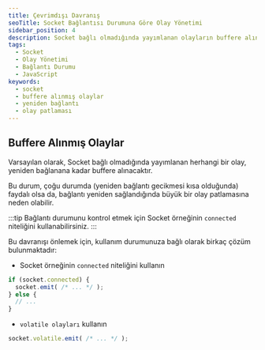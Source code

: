 ```yaml
---
title: Çevrimdışı Davranış
seoTitle: Socket Bağlantısı Durumuna Göre Olay Yönetimi
sidebar_position: 4
description: Socket bağlı olmadığında yayımlanan olayların buffere alınması ve bu duruma yönelik çözümler hakkında bilgi verir. Olası senaryolar ve önerilen yaklaşımlar ele alınmaktadır.
tags: 
  - Socket
  - Olay Yönetimi
  - Bağlantı Durumu
  - JavaScript
keywords: 
  - socket
  - buffere alınmış olaylar
  - yeniden bağlantı
  - olay patlaması
---
```

## Buffere Alınmış Olaylar

Varsayılan olarak, Socket bağlı olmadığında yayımlanan herhangi bir olay, yeniden bağlanana kadar buffere alınacaktır.

Bu durum, çoğu durumda (yeniden bağlantı gecikmesi kısa olduğunda) faydalı olsa da, bağlantı yeniden sağlandığında büyük bir olay patlamasına neden olabilir. 

:::tip
Bağlantı durumunu kontrol etmek için Socket örneğinin `connected` niteliğini kullanabilirsiniz.
:::

Bu davranışı önlemek için, kullanım durumunuza bağlı olarak birkaç çözüm bulunmaktadır:

- Socket örneğinin `connected` niteliğini kullanın

```js
if (socket.connected) {
  socket.emit( /* ... */ );
} else {
  // ...
}
```

- `volatile olayları` kullanın

```js
socket.volatile.emit( /* ... */ );
```